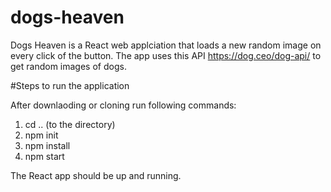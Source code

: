 # dogs-heaven
Dogs Heaven is a React web applciation that loads a new random image on every click of the button. The app uses this API https://dog.ceo/dog-api/ to get random images of dogs.


#Steps to run the application

After downlaoding or cloning run following commands:

1. cd .. (to the directory)
2. npm init
3. npm install
4. npm start

The React app should be up and running.
